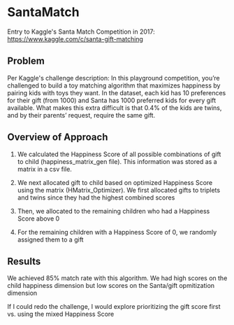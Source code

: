 # SantaMatch
Entry to Kaggle's Santa Match Competition in 2017: https://www.kaggle.com/c/santa-gift-matching

## Problem
Per Kaggle's challenge description: In this playground competition, you’re challenged to build a toy matching algorithm that 
maximizes happiness by pairing kids with toys they want. In the dataset, each kid has 10 preferences for their gift (from 1000) 
and Santa has 1000 preferred kids for every gift available. What makes this extra difficult is that 0.4% of the kids are twins, and by their parents’ request, require the same gift.

## Overview of Approach

1. We calculated the Happiness Score of all possible combinations of gift to child (happiness_matrix_gen file). 
This information was stored as a matrix in a csv file.

2. We next allocated gift to child based on optimized Happiness Score using the matrix (HMatrix_Optimizer). 
We first allocated gifts to triplets and twins since they had the highest combined scores

3. Then, we allocated to the remaining children who had a Happiness Score above 0

4. For the remaining children with a Happiness Score of 0, we randomly assigned them to a gift

## Results

We achieved 85% match rate with this algorithm. We had high scores on the child happiness dimension but low scores on the Santa/gift opmitization dimension

If I could redo the challenge, I would explore prioritizing the gift score first vs. using the mixed Happiness Score

